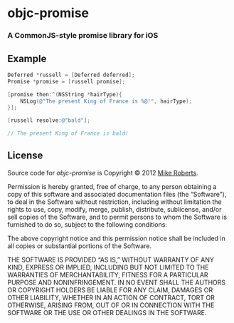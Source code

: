 # objc-promise
### A CommonJS-style promise library for iOS

## Example

```objectivec
Deferred *russell = [Deferred deferred];
Promise *promise = [russell promise];

[promise then:^(NSString *hairType){
	NSLog(@"The present King of France is %@!", hairType);
}];

[russell resolve:@"bald"];

// The present King of France is bald!
```

## License

Source code for _objc-promise_ is Copyright © 2012 [Mike Roberts](mailto:mike@kik.com).

Permission is hereby granted, free of charge, to any person obtaining a copy of this software and associated documentation files (the “Software”), to deal in the Software without restriction, including without limitation the rights to use, copy, modify, merge, publish, distribute, sublicense, and/or sell copies of the Software, and to permit persons to whom the Software is furnished to do so, subject to the following conditions:

The above copyright notice and this permission notice shall be included in all copies or substantial portions of the Software.

THE SOFTWARE IS PROVIDED “AS IS,” WITHOUT WARRANTY OF ANY KIND, EXPRESS OR IMPLIED, INCLUDING BUT NOT LIMITED TO THE WARRANTIES OF MERCHANTABILITY, FITNESS FOR A PARTICULAR PURPOSE AND NONINFRINGEMENT. IN NO EVENT SHALL THE AUTHORS OR COPYRIGHT HOLDERS BE LIABLE FOR ANY CLAIM, DAMAGES OR OTHER LIABILITY, WHETHER IN AN ACTION OF CONTRACT, TORT OR OTHERWISE, ARISING FROM, OUT OF OR IN CONNECTION WITH THE SOFTWARE OR THE USE OR OTHER DEALINGS IN THE SOFTWARE.
